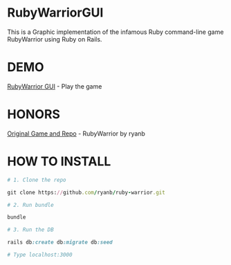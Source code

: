 # RubyWarriorGUI
This is a Graphic implementation of the infamous Ruby command-line game RubyWarrior using Ruby on Rails.

# DEMO
[RubyWarrior GUI](https://rubywarrior.geekoi.com/) - Play the game

# HONORS
[Original Game and Repo](https://github.com/ryanb/ruby-warrior) - RubyWarrior by ryanb

# HOW TO INSTALL

```ruby
# 1. Clone the repo

git clone https://github.com/ryanb/ruby-warrior.git

# 2. Run bundle

bundle

# 3. Run the DB

rails db:create db:migrate db:seed

# Type localhost:3000
```
